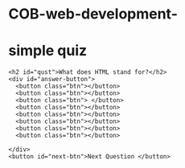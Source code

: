 # COB-web-development-
<!DOCTYPE html>
<html>
<title>quiz app</title>
<link rel="stylesheet" href="style.css">
<head>
</head>
<body>

<div class="app">
  <h1>simple quiz</h1>
  <div class="quiz">

    <h2 id="qust">What does HTML stand for?</h2>
    <div id="answer-button">
      <button class="btn"></button>
      <button class="btn"></button>
      <button class="btn"> </button>
      <button class="btn"></button>
      <button class="btn"></button>
      <button class="btn"></button>
      <button class="btn"></button>
      <button class="btn"></button>
                  
    </div>
    <button id="next-btn">Next Question </button>
  </div>
   
</div>
<script src="script.js"></script>
</body>
</html>
